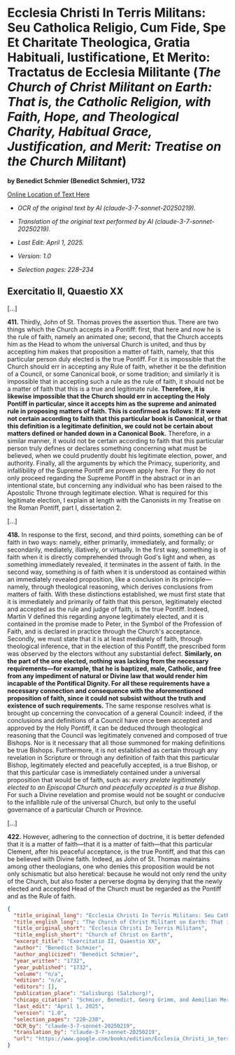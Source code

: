 # Ecclesia Christi In Terris Militans: Seu Catholica Religio, Cum Fide, Spe Et Charitate Theologica, Gratia Habituali, Iustificatione, Et Merito: Tractatus de Ecclesia Militante (*The Church of Christ Militant on Earth: That is, the Catholic Religion, with Faith, Hope, and Theological Charity, Habitual Grace, Justification, and Merit: Treatise on the Church Militant*)

**by Benedict Schmier (Benedict Schmier), 1732**

[Online Location of Text Here](https://www.google.com/books/edition/Ecclesia_Christi_in_terris_militans_seu/ESNUAAAAcAAJ?hl=en&gbpv=1&pg=PA228&printsec=frontcover)

- *OCR of the original text by AI (claude-3-7-sonnet-20250219).*

- *Translation of the original text performed by AI (claude-3-7-sonnet-20250219).*

- *Last Edit: April 1, 2025.*

- *Version: 1.0*

- *Selection pages: 228–234*

## Exercitatio II, Quaestio XX

[...]

**411.** Thirdly, John of St. Thomas proves the assertion thus. There are two things which the Church accepts in a Pontiff: first, that here and now he is the rule of faith, namely an animated one; second, that the Church accepts him as the Head to whom the universal Church is united, and thus by accepting him makes that proposition a matter of faith, namely, that this particular person duly elected is the true Pontiff. For it is impossible that the Church should err in accepting any Rule of faith, whether it be the definition of a Council, or some Canonical book, or some tradition; and similarly it is impossible that in accepting such a rule as the rule of faith, it should not be a matter of faith that this is a true and legitimate rule. **Therefore, it is likewise impossible that the Church should err in accepting the Holy Pontiff in particular, since it accepts him as the supreme and animated rule in proposing matters of faith. This is confirmed as follows: If it were not certain according to faith that this particular book is Canonical, or that this definition is a legitimate definition, we could not be certain about matters defined or handed down in a Canonical Book.** Therefore, in a similar manner, it would not be certain according to faith that this particular person truly defines or declares something concerning what must be believed, when we could prudently doubt his legitimate election, power, and authority. Finally, all the arguments by which the Primacy, superiority, and infallibility of the Supreme Pontiff are proven apply here. For they do not only proceed regarding the Supreme Pontiff in the abstract or in an intentional state, but concerning any individual who has been raised to the Apostolic Throne through legitimate election. What is required for this legitimate election, I explain at length with the Canonists in my Treatise on the Roman Pontiff, part I, dissertation 2.

[...]

**418.** In response to the first, second, and third points, something can be of faith in two ways: namely, either primarily, immediately, and formally; or secondarily, mediately, illatively, or virtually. In the first way, something is of faith when it is directly comprehended through God's light and when, as something immediately revealed, it terminates in the assent of faith. In the second way, something is of faith when it is understood as contained within an immediately revealed proposition, like a conclusion in its principle—namely, through theological reasoning, which derives conclusions from matters of faith. With these distinctions established, we must first state that it is immediately and primarily of faith that this person, legitimately elected and accepted as the rule and judge of faith, is the true Pontiff. Indeed, Martin V defined this regarding anyone legitimately elected, and it is contained in the promise made to Peter, in the Symbol of the Profession of Faith, and is declared in practice through the Church's acceptance. Secondly, we must state that it is at least mediately of faith, through theological inference, that in the election of this Pontiff, the prescribed form was observed by the electors without any substantial defect. **Similarly, on the part of the one elected, nothing was lacking from the necessary requirements—for example, that he is baptized, male, Catholic, and free from any impediment of natural or Divine law that would render him incapable of the Pontifical Dignity. For all these requirements have a necessary connection and consequence with the aforementioned proposition of faith, since it could not subsist without the truth and existence of such requirements.** The same response resolves what is brought up concerning the convocation of a general Council: indeed, if the conclusions and definitions of a Council have once been accepted and approved by the Holy Pontiff, it can be deduced through theological reasoning that the Council was legitimately convened and composed of true Bishops. Nor is it necessary that all those summoned for making definitions be true Bishops. Furthermore, it is not established as certain through any revelation in Scripture or through any definition of faith that this particular Bishop, legitimately elected and peacefully accepted, is a true Bishop, or that this particular case is immediately contained under a universal proposition that would be of faith, such as: *every prelate legitimately elected to an Episcopal Church and peacefully accepted is a true Bishop*. For such a Divine revelation and promise would not be sought or conducive to the infallible rule of the universal Church, but only to the useful governance of a particular Church or Province.

[...]

**422.** However, adhering to the connection of doctrine, it is better defended that it is a matter of faith—that it is a matter of faith—that this particular Clement, after his peaceful acceptance, is the true Pontiff, and that this can be believed with Divine faith. Indeed, as John of St. Thomas maintains among other theologians, one who denies this proposition would be not only schismatic but also heretical: because he would not only rend the unity of the Church, but also foster a perverse dogma by denying that the newly elected and accepted Head of the Church must be regarded as the Pontiff and as the Rule of faith.

```json
{
  "title_original_long": "Ecclesia Christi In Terris Militans: Seu Catholica Religio, Cum Fide, Spe Et Charitate Theologica, Gratia Habituali, Iustificatione, Et Merito: Tractatus de Ecclesia Militante",
  "title_english_long": "The Church of Christ Militant on Earth: That is, the Catholic Religion, with Faith, Hope, and Theological Charity, Habitual Grace, Justification, and Merit: Treatise on the Church Militant",
  "title_original_short": "Ecclesia Christi In Terris Militans",
  "title_english_short": "Church of Christ on Earth",
  "excerpt_title": "Exercitatio II, Quaestio XX",
  "author": "Benedict Schmier",
  "author_anglicized": "Benedict Schmier",
  "year_written": "1732",
  "year_published": "1732",
  "volume": "n/a",
  "edition": "n/a",
  "editors": [],
  "publication_place": "Salisburgi (Salzburg)",
  "chicago_citation": "Schmier, Benedict, Georg Grimm, and Aemilian Merck. *Ecclesia Christi In Terris Militans: Seu Catholica Religio, Cum Fide, Spe Et Charitate Theologica, Gratia Habituali, Iustificatione, Et Merito.* Salzburg: Typis Joannis Josephi Mayr, 1732.",
  "last_edit": "April 1, 2025",
  "version": "1.0",
  "selection_pages": "228–238",
  "OCR_by": "claude-3-7-sonnet-20250219",
  "translation_by": "claude-3-7-sonnet-20250219",
  "url": "https://www.google.com/books/edition/Ecclesia_Christi_in_terris_militans_seu/ESNUAAAAcAAJ?hl=en&gbpv=1&pg=PA228&printsec=frontcover"
}
```
